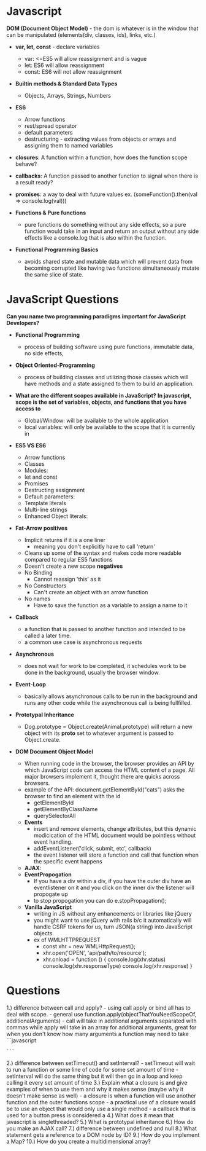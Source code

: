 # Javascript

**DOM (Document Object Model)** - the dom is whatever is in the window that can be manipulated (elements(div, classes, ids), links, etc.)

- **var, let, const** - declare variables 
    - var: <=ES5 will allow reassignment and is vague
    - let: ES6 will allow reassignment 
    - const: ES6 will not allow reassignment

- **Builtin methods & Standard Data Types** 
    - Objects, Arrays, Strings, Numbers

- **ES6**
    - Arrow functions
    - rest/spread operator
    - default parameters
    - destructuring - extracting values from objects or arrays and assigning them to named variables
- **closures**: A function within a function, how does the function scope behave?
- **callbacks**: A function passed to another function to signal when there is a result ready?
- **promises**: a way to deal with future values ex. (someFunction().then(val => console.log(val)))

- **Functions & Pure functions**
    - pure functions do something without any side effects, so a pure function would take in an input and return an output without any side effects like a console.log that is also within the function. 

- **Functional Programming Basics**
    - avoids shared state and mutable data which will prevent data from becoming corrupted like having two functions simultaneously mutate the same slice of state.

# JavaScript Questions 
**Can you name two programming paradigms important for JavaScript Developers?**
- **Functional Programming**
    - process of building software using pure functions, immutable data, no side effects,
- **Object Oriented-Programming** 
    - process of building classes and utilizing those classes which will have methods and a state assigned to them to build an application. 

- **What are the different scopes available in JavaScript?**
    **In javascript, scope is the set of variables, objects, and functions that you have access to**
    - Global/Window: will be available to the whole application 
    - local variables: will only be available to the scope that it is currently in

- **ES5 VS ES6**
    - Arrow functions 
    - Classes 
    - Modules:
    - let and const 
    - Promises 
    - Destructing assignment
    - Default parameters:
    - Template literals
    - Multi-line strings 
    - Enhanced Object literals:

- **Fat-Arrow** 
    **positives**
    - Implicit returns if it is a one liner
        - meaning you don't explicitly have to call 'return'
    - Cleans up some of the syntax and makes code more readable compared to regular ES5 functions
    - Doesn't create a new scope
    **negatives**
    - No Binding
        - Cannot reassign 'this' as it 
    - No Constructors
        - Can't create an object with an arrow function
    - No names
        - Have to save the function as a variable to assign a name to it

- **Callback**
    - a function that is passed to another function and intended to be called a later time.
    - a common use case is asynchronous requests

- **Asynchronous**
    - does not wait for work to be completed, it schedules work to be done in the background, usually the browser window.

- **Event-Loop**
    - basically allows asynchronous calls to be run in the background and runs any other code while the asynchronous call is being fullfilled.

- **Prototypal Inheritance**
    - Dog.prototype = Object.create(Animal.prototype)
    will return a new object with its __proto__ set to whatever argument is passed to Object.create.

- **DOM Document Object Model**
     - When running code in the browser, the browser provides an API by which JavaScript code can access the HTML content of a page. All major browsers implement it, thought there are quicks across browsers.
     - example of the API: document.getElementById("cats") asks the browser to find an element with the id
        - getElementById
        - getElementByClassName
        - querySelectorAll
    - **Events** 
        - insert and remove elements, change attributes, but this dynamic modicication of the HTML document would be pointless without event handling.
        - addEventListener('click, submit, etc', callback)
        - the event listener will store a function and call that function when the specific event happens
    - **AJAX**: 
    - **EventPropogation** 
        - If you have a div within a div, if you have the outer div have an eventlistener on it and you click on the inner div the listener will propogate up
        -  to stop propogation you can do e.stopPropagation();
    - **Vanilla JavaScript** 
        - writing in JS without any enhancements or libraries like jQuery
        - you might want to use jQuery with rails b/c it automatically will handle CSRF tokens for us, turn JSON(a string) into JavaScript objects.
        - ex of WMLHTTPREQUEST
            - const xhr = new WMLHttpRequest();
            - xhr.open('OPEN', 'api/path/to/resource');
            - xhr.onload = function () {
                console.log(xhr.status)
                console.log(xhr.responseType)
                console.log(xhr.response)
            }

# Questions 
1.) difference between call and apply?
    - using call apply or bind all has to deal with scope.
    - general use function.apply(objectThatYouNeedScopeOf, additionalArguments)
    - call will take in additional arguments separated with commas while apply will take in an array for additional arguments, great for when you don't know how many arguments a function may need to take
    ```javascript

    ```

2.) difference between setTimeout() and setInterval?
    - setTimeout will wait to run a function or some line of code for some set amount of time
    - setInterval will do the same thing but it will then go in a loop and keep calling it every set amount of time
3.) Explain what a closure is and give examples of when to use them and why it makes sense (maybe why it doesn't make sense as well)
    - a closure is when a function will use another function and the outer functions scope
    - a practical use of a closure would be to use an object that would only use a single method
    - a callback that is used for a button press is considered a 
4.) What does it mean that javascript is singlethreaded?
5.) What is prototypal inheritance
6.) How do you make an AJAX call? 
7.) difference between undefined and null
8.) What statement gets a reference to a DOM node by ID?
9.) How do you implement a Map? 
10.) How do you create a multidimensional array? 